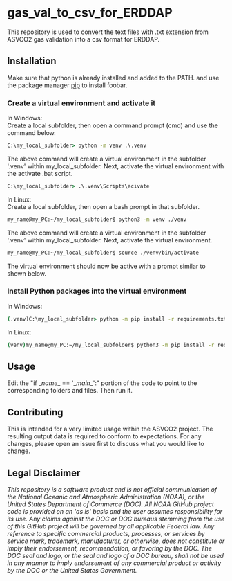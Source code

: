 # gas_val_to_csv_for_ERDDAP

This repository is used to convert the text files with .txt extension from ASVCO2 gas validation into a csv format for ERDDAP.

## Installation

Make sure that python is already installed and added to the PATH. and use the package manager [pip](https://pip.pypa.io/en/stable/) to install foobar.

### Create a virtual environment and activate it

In Windows:  
Create a local subfolder, then open a command prompt (cmd) and use the command below.
```cmd
C:\my_local_subfolder> python -m venv .\.venv
```
The above command will create a virtual environment in the subfolder \'.venv\' within my_local_subfolder.
Next, activate the virtual environment with the activate .bat script.
```cmd
C:\my_local_subfolder> .\.venv\Scripts\acivate
```

In Linux:  
Create a local subfolder, then open a bash prompt in that subfolder.
```bash
my_name@my_PC:~/my_local_subfolder$ python3 -m venv ./venv
```
The above command will create a virtual environment in the subfolder \'.venv\' within my_local_subfolder.
Next, activate the virtual environment.
```bash
my_name@my_PC:~/my_local_subfolder$ source ./venv/bin/activate
```  
The virtual environment should now be active with a prompt similar to shown below.  
  
### Install Python packages into the virtual environment

In Windows:
```cmd
(.venv)C:\my_local_subfolder> python -m pip install -r requirements.txt
```
In Linux:
```bash
(venv)my_name@my_PC:~/my_local_subfolder$ python3 -m pip install -r requirements.txt
```

## Usage

Edit the \"if \__name__ == '\__main__'\:\" portion of the code to point to the corresponding folders and files. Then run it.

## Contributing
This is intended for a very limited usage within the ASVCO2 project. The resulting output data is required to conform to expectations. For any changes, please open an issue first to discuss what you would like to change.

## Legal Disclaimer
*This repository is a software product and is not official communication
of the National Oceanic and Atmospheric Administration (NOAA), or the
United States Department of Commerce (DOC).  All NOAA GitHub project
code is provided on an 'as is' basis and the user assumes responsibility
for its use.  Any claims against the DOC or DOC bureaus stemming from
the use of this GitHub project will be governed by all applicable Federal
law.  Any reference to specific commercial products, processes, or services
by service mark, trademark, manufacturer, or otherwise, does not constitute
or imply their endorsement, recommendation, or favoring by the DOC.
The DOC seal and logo, or the seal and logo of a DOC bureau, shall not
be used in any manner to imply endorsement of any commercial product
or activity by the DOC or the United States Government.*
